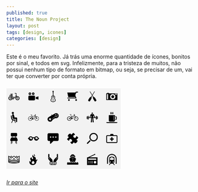 ```yaml
---
published: true
title: The Noun Project
layout: post
tags: [design, icones]
categories: [design]
---
```

Este é o meu favorito. Já trás uma enorme quantidade de ícones, bonitos por sinal, e todos em svg. Infelizmente, para a tristeza de muitos, não possui nenhum tipo de formato em bitmap, ou seja, se precisar de um, vai ter que converter por conta própria.

<img class="aligncenter wp-image-277 size-medium" style="margin-top:10px;margin-bottom:10px;" title="thenounproject" src="/public/images/thenounproject.png" alt="The noun project preview" width="300" height="211" />

*<a href="http://thenounproject.com/" target="_blank">Ir para o site</a>*
